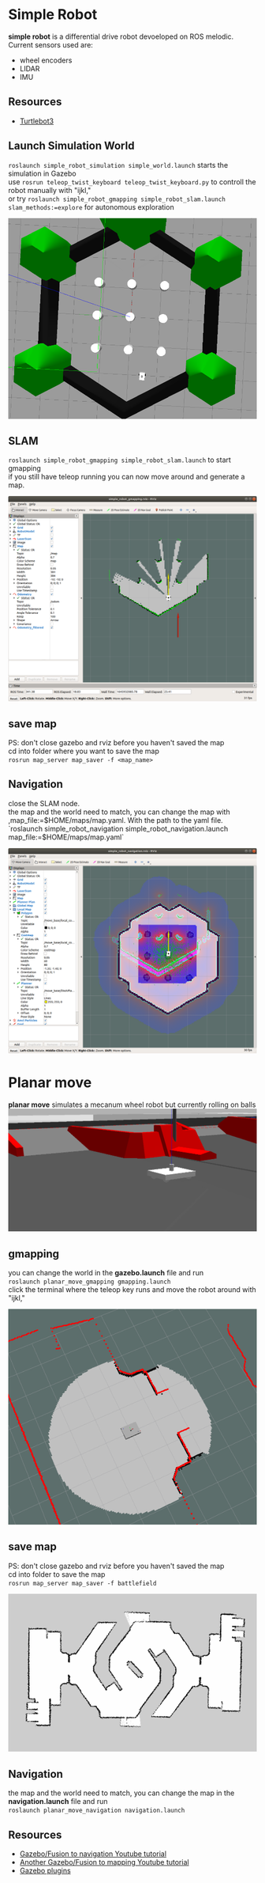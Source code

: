 # Simple Robot
**simple robot** is a differential drive robot devoeloped on ROS melodic.  
Current sensors used are:
- wheel encoders
- LIDAR
- IMU
## Resources
- [Turtlebot3](https://emanual.robotis.com/docs/en/platform/turtlebot3/simulation/)
## Launch Simulation World
`roslaunch simple_robot_simulation simple_world.launch` starts the simulation in Gazebo  
use `rosrun teleop_twist_keyboard teleop_twist_keyboard.py` to controll the robot manually with "ijkl,"  
or try `roslaunch simple_robot_gmapping simple_robot_slam.launch slam_methods:=explore` for autonomous exploration

![alt text](https://github.com/JosefGst/new_simple_robot/blob/2022/images/simple_world.png)

## SLAM 
`roslaunch simple_robot_gmapping simple_robot_slam.launch` to start gmapping  
if you still have teleop running you can now move around and generate a map.

![alt text](https://github.com/JosefGst/new_simple_robot/blob/2022/images/gmapping.png)
## save map
PS: don't close gazebo and rviz before you haven't saved the map  
cd into folder where you want to save the map  
`rosrun map_server map_saver -f <map_name>`

## Navigation
close the SLAM node.  
the map and the world need to match, you can change the map with ,map_file:=$HOME/maps/map.yaml. With the path to the yaml file.  
`roslaunch simple_robot_navigation simple_robot_navigation.launch map_file:=$HOME/maps/map.yaml` 

![alt text](https://github.com/JosefGst/new_simple_robot/blob/2022/images/navigation.png)
# Planar move
**planar move** simulates a mecanum wheel robot but currently rolling on balls  
![alt text](https://github.com/JosefGst/new_simple_robot/blob/2022/images/gazebo.png)
## gmapping
you can change the world in the **gazebo.launch** file and run  
`roslaunch planar_move_gmapping gmapping.launch`   
click the terminal where the teleop key runs and move the robot around with "ijkl,"

![alt text](https://github.com/JosefGst/new_simple_robot/blob/master/images/mapping.png)

## save map
PS: don't close gazebo and rviz before you haven't saved the map  
cd into folder to save the map  
`rosrun map_server map_saver -f battlefield`

![alt text](https://github.com/JosefGst/new_simple_robot/blob/master/images/map.png)

## Navigation
the map and the world need to match, you can change the map in the **navigation.launch** file and run  
`roslaunch planar_move_navigation navigation.launch`


## Resources
- [Gazebo/Fusion to navigation Youtube tutorial](https://www.youtube.com/watch?v=o7w7yv-Nros&list=PLFnCFnTZNyU8-omA_VFztWfeFn2gCyY4_)
- [Another Gazebo/Fusion to mapping Youtube tutorial](https://www.youtube.com/watch?v=cQh0gNfb6ro&list=PLXM8kq-f3YucvPdqchLU22WfUfjKCIqlO_)
- [Gazebo plugins](http://gazebosim.org/tutorials?tut=ros_gzplugins_)